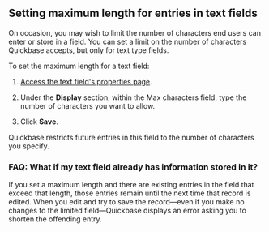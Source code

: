 ## Setting maximum length for entries in text fields

On occasion, you may wish to limit the number of characters end users can enter or store in a field. You can set a limit on the number of characters Quickbase accepts, but only for text type fields.

To set the maximum length for a text field:

1.  [Access the text field's properties page](https://helpv2.quickbase.com/hc/en-us/articles/4570253123348-Change-the-Properties-of-a-Field-).
    
2.  Under the **Display** section, within the Max characters field, type the number of characters you want to allow.
    
3.  Click **Save**.
    

Quickbase restricts future entries in this field to the number of characters you specify.

### FAQ: What if my text field already has information stored in it?

If you set a maximum length and there are existing entries in the field that exceed that length, those entries remain until the next time that record is edited. When you edit and try to save the record—even if you make no changes to the limited field—Quickbase displays an error asking you to shorten the offending entry.